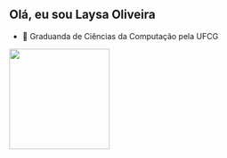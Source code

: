 ## Olá, eu sou Laysa Oliveira
- 🌱 Graduanda de Ciências da Computação pela UFCG

<div>
  <a href="https://beacos.ai/laysaOlivveira">
  
  <img height="180em" src="https://github-readme-stats.vercel.app/api/top-langs/?username=laysaOlivveira&layout=compact&langs_count=16&theme=dracula"/>
</div>
